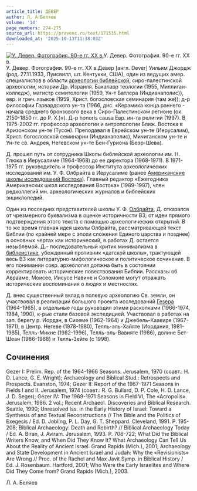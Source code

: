 ```yaml
---
article_title: ДЕВЕР
author: Л. А.Беляев
volume: '14'
page_numbers: 274-275
source_url: https://pravenc.ru/text/171535.html
downloaded_at: '2025-10-13T11:38:03Z'
---
```


[![У. Девер. Фотография. 90-е гг. XX в.](https://pravenc.ru/data/329/478/1234/i200.jpg "Кликните для увеличения картинки")](https://pravenc.ru/data/329/478/1234/i400.jpg)У. Девер. Фотография. 90-е гг. XX в.  
У. Девер. Фотография. 90-е гг. XX в.Де́вер [англ. Dever] Уильям Джордж (род. 27.11.1933, Луисвилл, шт. Кентукки, США), один из ведущих амер. специалистов в области [археологии библейской](<https://pravenc.ru/text/археологии библейской.html>), сиро-палестинской археологии, истории Др. Израиля. Бакалавр теологии (1955, Миллиган-колледж), магистр семитологии (1959, Ун-т Батлера (Индианаполис)), евр. и греч. языков (1959, Христ. богословская семинария (там же)); д-р философии Гарвардского ун-та (1966, дис. «Керамика конца раннего - начала среднего бронзового века в Сиро-Палестинском регионе (ок. 2150-1850 гг. до Р. Х.)»). Д-р honoris causa Евр. ин-та религии (1997). В 1975-2002 гг. профессор археологии и антропологии Ближ. Востока в Аризонском ун-те (Тусон). Преподавал в Еврейском ун-те (Иерусалим), Христ. богословской семинарии (Индианаполис), Мичиганском ун-те и Ун-те св. Андрея, Негевском ун-те Бен-Гуриона (Беэр-Шева).

Д. прошел путь от сотрудника Школы библейской археологии им. Н. Глюка в Иерусалиме (1964-1968) до ее директора (1968-1971). В 1971-1975 гг. руководитель и профессор Института археологических исследований им. У. Ф. Олбрайта в Иерусалиме (ранее [Американские школы исследований Востока](<https://pravenc.ru/text/Американские школы исследований Востока.html>)). Главный редактор «Ежегодника Американских школ исследования Востока» (1989-1997), член редколлегий мн. археологических журналов и библейских энциклопедий.

Один из последних представителей школы У. Ф. [Олбрайта](https://pravenc.ru/text/Олбрайта.html), Д. отказался от чрезмерного буквализма в оценке историчности ВЗ; от идеи прямого подтверждения этого текста с помощью археологических открытий. В то же время главная идея школы Олбрайта, рассматривающей текст Библии (по крайней мере с эпохи сложения Единого царства и позднее) в основных чертах как исторический, в работах Д. остается незыблемой. Д.- последовательный критик минимализма в [библеистике](https://pravenc.ru/text/библеистике.html), убежденный противник «датской школы», трактующей весь ВЗ как литературно-мифологическое и политическое сочинение. В его понимании совр. археология должна быть в состоянии корректировать исторические повествования Библии. Рассказы об Аврааме, Моисее, Иисусе Навине и Соломоне могут отражать исторические воспоминания о людях и местностях.

Д. внес существенный вклад в полевую археологию Св. земли, он участвовал в реализации большого проекта исследований [Гезера](https://pravenc.ru/text/Гезер.html) (1964-1965), в отдельные годы руководил этими раскопками (1966-1974, 1984, 1990), к-рые стали базовой экспедицией. Участвовал в работах на зап. берегу р. Иордан, в Сихеме (1962-1964) и Джебель-Каакире (1967-1971), в Центр. Негеве (1978-1980), Телль-эль-Хайяте (Иордания, 1981-1985), Телль-Микне (1982-1996), Телль-эль-Вавияте (1986), долине Бет-Шеан (1986-1988) и Телль-Зейте (с 1998).

## Сочинения

Gezer I: Prelim. Rep. of the 1964-1966 Seasons. Jerusalem, 1970 (соавт.: H. D. Lance, G. E. Wright); Archaeology and Biblical Stud.: Retrospects and Prospects. Evanston, 1974; Gezer II: Report of the 1967-1971 Seasons in Fields I and II. Jerusalem, 1974 (соавт.: R. G. Bullard, D. P. Cole, H. D. Lance, J. D. Seger); Gezer IV: The 1969-1971 Seasons in Field VI, The «Acropolis». Jerusalem, 1986. 2 vol.; Recent Archaeol. Discoveries and Biblical Research. Seattle, 1990; Unresolved Iss. in the Early History of Israel: Toward a Synthesis of and Textual Reconstructions // The Bible and the Politics of Exegesis / Ed. D. Jobling, P. L. Day, G. T. Sheppard. Cleveland, 1991. P. 195-208; Biblical Archaeology: Death and Rebirth? // Biblical Archaeology Today / Ed. A. Biran, J. Aviram. Jerusalem, 1993. P. 706-722; What Did the Biblical Writers Know, and When Did They Know It? What Archaeology Can Tell Us About the Reality of Ancient Israel. Grand Rapids (Mich.), 2001; Archaeology and State Development in Ancient Israel and Judah: Why the «Revisionists» Are Wrong // Proc. of the Rachel and Max Javit Symp. in Biblical History / Ed. J. Rosenbaum. Hartford, 2001; Who Were the Early Israelites and Where Did They Come from? Grand Rapids (Mich.), 2003.

Л. А.  Беляев
